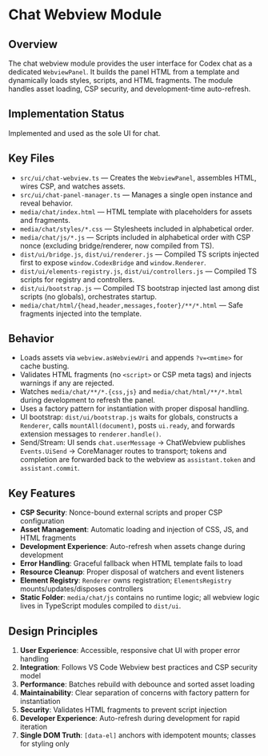 # Chat Webview Module

## Overview

The chat webview module provides the user interface for Codex chat as a dedicated `WebviewPanel`. It builds the panel HTML from a template and dynamically loads styles, scripts, and HTML fragments. The module handles asset loading, CSP security, and development-time auto-refresh.

## Implementation Status

Implemented and used as the sole UI for chat.

## Key Files

- `src/ui/chat-webview.ts` — Creates the `WebviewPanel`, assembles HTML, wires CSP, and watches assets.
- `src/ui/chat-panel-manager.ts` — Manages a single open instance and reveal behavior.
- `media/chat/index.html` — HTML template with placeholders for assets and fragments.
- `media/chat/styles/*.css` — Stylesheets included in alphabetical order.
- `media/chat/js/*.js` — Scripts included in alphabetical order with CSP nonce (excluding bridge/renderer, now compiled from TS).
- `dist/ui/bridge.js`, `dist/ui/renderer.js` — Compiled TS scripts injected first to expose `window.CodexBridge` and `window.Renderer`.
 - `dist/ui/elements-registry.js`, `dist/ui/controllers.js` — Compiled TS scripts for registry and controllers.
 - `dist/ui/bootstrap.js` — Compiled TS bootstrap injected last among dist scripts (no globals), orchestrates startup.
- `media/chat/html/{head,header,messages,footer}/**/*.html` — Safe fragments injected into the template.

## Behavior

- Loads assets via `webview.asWebviewUri` and appends `?v=<mtime>` for cache busting.
- Validates HTML fragments (no `<script>` or CSP meta tags) and injects warnings if any are rejected.
- Watches `media/chat/**/*.{css,js}` and `media/chat/html/**/*.html` during development to refresh the panel.
- Uses a factory pattern for instantiation with proper disposal handling.
- UI bootstrap: `dist/ui/bootstrap.js` waits for globals, constructs a `Renderer`, calls `mountAll(document)`, posts `ui.ready`, and forwards extension messages to `renderer.handle()`.
 - Send/Stream: UI sends `chat.userMessage` → ChatWebview publishes `Events.UiSend` → CoreManager routes to transport; tokens and completion are forwarded back to the webview as `assistant.token` and `assistant.commit`.

## Key Features

- **CSP Security**: Nonce-bound external scripts and proper CSP configuration
- **Asset Management**: Automatic loading and injection of CSS, JS, and HTML fragments
- **Development Experience**: Auto-refresh when assets change during development
- **Error Handling**: Graceful fallback when HTML template fails to load
- **Resource Cleanup**: Proper disposal of watchers and event listeners
- **Element Registry**: `Renderer` owns registration; `ElementsRegistry` mounts/updates/disposes controllers
- **Static Folder**: `media/chat/js` contains no runtime logic; all webview logic lives in TypeScript modules compiled to `dist/ui`.

## Design Principles

1. **User Experience**: Accessible, responsive chat UI with proper error handling
2. **Integration**: Follows VS Code Webview best practices and CSP security model
3. **Performance**: Batches rebuild with debounce and sorted asset loading
4. **Maintainability**: Clear separation of concerns with factory pattern for instantiation
5. **Security**: Validates HTML fragments to prevent script injection
6. **Developer Experience**: Auto-refresh during development for rapid iteration
7. **Single DOM Truth**: `[data-el]` anchors with idempotent mounts; classes for styling only

